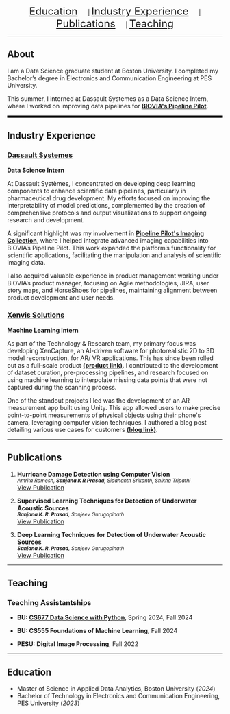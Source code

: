 <div align="center">
  <a href="#education" style="font-size: 24px; margin-right: 20px;">Education</a> |
  <a href="#industry-experience" style="font-size: 24px; margin-right: 20px;">Industry Experience</a> |
  <a href="#publications" style="font-size: 24px; margin-right: 20px;">Publications</a> |
  <a href="#teaching" style="font-size: 24px;">Teaching</a>
</div>

---

## About
I am a Data Science graduate student at Boston University. I completed my Bachelor’s degree in Electronics and Communication Engineering at PES University.  

This summer, I interned at Dassault Systemes as a Data Science Intern, where I worked on improving data pipelines for **[BIOVIA's Pipeline Pilot](https://www.3ds.com/products/biovia/pipeline-pilot)**.

<hr style="border: 2px solid #000;">

## Industry Experience

### [Dassault Systemes](https://www.3ds.com)
**Data Science Intern**

At Dassault Systèmes, I concentrated on developing deep learning components to enhance scientific data pipelines, particularly in pharmaceutical drug development. My efforts focused on improving the interpretability of model predictions, complemented by the creation of comprehensive protocols and output visualizations to support ongoing research and development.

A significant highlight was my involvement in **[Pipeline Pilot's Imaging Collection](https://www.3ds.com/products/biovia/pipeline-pilot/imaging-collection)**, where I helped integrate advanced imaging capabilities into BIOVIA’s Pipeline Pilot. This work expanded the platform’s functionality for scientific applications, facilitating the manipulation and analysis of scientific imaging data. 

I also acquired valuable experience in product management working under BIOVIA’s product manager, focusing on Agile methodologies, JIRA, user story maps, and HorseShoes for pipelines, maintaining alignment between product development and user needs. 


### [Xenvis Solutions](https://www.xenvis.com)
**Machine Learning Intern**  

As part of the Technology & Research team, my primary focus was developing XenCapture, an AI-driven software for photorealistic 2D to 3D model reconstruction, for AR/ VR applications. This has since been rolled out as a full-scale product **[(product link)](https://xencapture.com)**. I contributed to the development of dataset curation, pre-processing pipelines, and research focused on using machine learning to interpolate missing data points that were not captured during the scanning process. 

One of the standout projects I led was the development of an AR measurement app built using Unity. This app allowed users to make precise point-to-point measurements of physical objects using their phone's camera, leveraging computer vision techniques. I authored a blog post detailing various use cases for customers **[(blog link)](https://www.xenvis.com/measurements-using-augmented-reality/)**.
   

---

## Publications
1. **Hurricane Damage Detection using Computer Vision**  
<small> _Amrita Ramesh, **Sanjana K R Prasad**, Siddhanth Srikanth, Shikha Tripathi_ </small>  
[View Publication](assets/3591156.3591174.pdf)
  
2. **Supervised Learning Techniques for Detection of Underwater Acoustic Sources**  
<small> _**Sanjana K. R. Prasad**, Sanjeev Gurugopinath_ </small>  
[View Publication](assets/Supervised_Learning_Techniques_for_Detection_of_Underwater_Acoustic_Sources.pdf)
  
3. **Deep Learning Techniques for Detection of Underwater Acoustic Sources**  
<small> _**Sanjana K. R. Prasad**, Sanjeev Gurugopinath_ </small>  
[View Publication](assets/Deep_Learning_Techniques_for_Detection_of_Underwater_Acoustic_Sources.pdf)

---

## Teaching
### Teaching Assistantships 

- **BU: [CS677 Data Science with Python](https://www.bu.edu/csmet/files/2024/01/CS-677-A2-Eugene-Pinsky.pdf)**, Spring 2024, Fall 2024  

- **BU: CS555 Foundations of Machine Learning**, Fall 2024  

- **PESU: Digital Image Processing**, Fall 2022  


---

## Education

- Master of Science in Applied Data Analytics, Boston University (_2024_)								       		
- Bachelor of Technology in Electronics and Communication Engineering, PES University (_2023_)	




